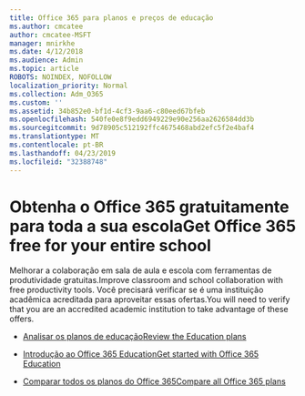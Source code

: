 ```yaml
---
title: Office 365 para planos e preços de educação
ms.author: cmcatee
author: cmcatee-MSFT
manager: mnirkhe
ms.date: 4/12/2018
ms.audience: Admin
ms.topic: article
ROBOTS: NOINDEX, NOFOLLOW
localization_priority: Normal
ms.collection: Adm_O365
ms.custom: ''
ms.assetid: 34b852e0-bf1d-4cf3-9aa6-c80eed67bfeb
ms.openlocfilehash: 540fe0e8f9edd6949229e90e256aa2626584dd3b
ms.sourcegitcommit: 9d78905c512192ffc4675468abd2efc5f2e4baf4
ms.translationtype: MT
ms.contentlocale: pt-BR
ms.lasthandoff: 04/23/2019
ms.locfileid: "32388748"
---
```

# <a name="get-office-365-free-for-your-entire-school"></a><span data-ttu-id="a9196-102">Obtenha o Office 365 gratuitamente para toda a sua escola</span><span class="sxs-lookup"><span data-stu-id="a9196-102">Get Office 365 free for your entire school</span></span>

<span data-ttu-id="a9196-103">Melhorar a colaboração em sala de aula e escola com ferramentas de produtividade gratuitas.</span><span class="sxs-lookup"><span data-stu-id="a9196-103">Improve classroom and school collaboration with free productivity tools.</span></span> <span data-ttu-id="a9196-104">Você precisará verificar se é uma instituição acadêmica acreditada para aproveitar essas ofertas.</span><span class="sxs-lookup"><span data-stu-id="a9196-104">You will need to verify that you are an accredited academic institution to take advantage of these offers.</span></span>
  
- [<span data-ttu-id="a9196-105">Analisar os planos de educação</span><span class="sxs-lookup"><span data-stu-id="a9196-105">Review the Education plans</span></span>](https://products.office.com/academic/compare-office-365-education-plans)
    
- [<span data-ttu-id="a9196-106">Introdução ao Office 365 Education</span><span class="sxs-lookup"><span data-stu-id="a9196-106">Get started with Office 365 Education</span></span>](https://support.office.com/article/ab02abe5-a1ee-458c-b749-5b44416ccf1)
    
- [<span data-ttu-id="a9196-107">Comparar todos os planos do Office 365</span><span class="sxs-lookup"><span data-stu-id="a9196-107">Compare all Office 365 plans</span></span>](https://products.office.com/business/compare-more-office-365-for-business-plans)
    

